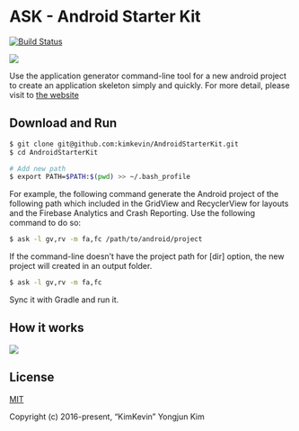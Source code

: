 ASK - Android Starter Kit
=====

[![Build Status](https://travis-ci.org/kimkevin/AndroidStarterKit.svg?branch=master)](https://travis-ci.org/kimkevin/AndroidStarterKit)

![](https://github.com/kimkevin/AndroidStarterKit/blob/master/assets/ask_logo_100.png)

Use the application generator command-line tool for a new android project to create an application skeleton simply and quickly. For more detail, please visit to [the website](http://androidstarterkit.com/)

## Download and Run

```bash
$ git clone git@github.com:kimkevin/AndroidStarterKit.git
$ cd AndroidStarterKit

# Add new path
$ export PATH=$PATH:$(pwd) >> ~/.bash_profile
```

For example, the following command generate the Android project of the following path which included in the GridView and RecyclerView for layouts and the Firebase Analytics and Crash Reporting. Use the following command to do so:

```bash
$ ask -l gv,rv -m fa,fc /path/to/android/project
```

If the command-line doesn’t have the project path for [dir] option, the new project will created in an output folder.

```bash
$ ask -l gv,rv -m fa,fc
```

Sync it with Gradle and run it.

## How it works

![](https://github.com/kimkevin/AndroidStarterKit/blob/master/assets/ask_demo.gif)


## License

[MIT](https://opensource.org/licenses/MIT)  

Copyright (c) 2016-present, “KimKevin” Yongjun Kim  
